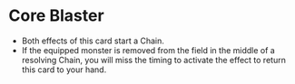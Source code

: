 # Core Blaster

*   Both effects of this card start a Chain.
*   If the equipped monster is removed from the field in the middle of a resolving Chain, you will miss the timing to activate the effect to return this card to your hand.
